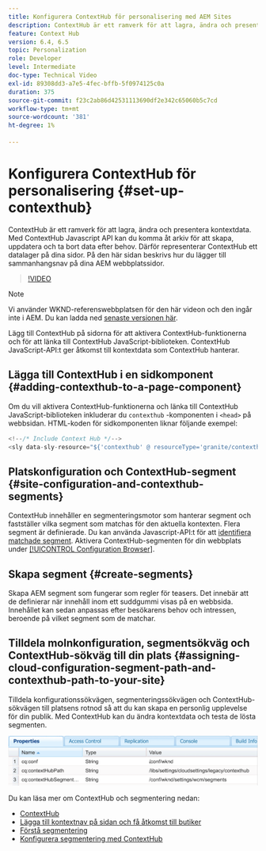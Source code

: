 ```yaml
---
title: Konfigurera ContextHub för personalisering med AEM Sites
description: ContextHub är ett ramverk för att lagra, ändra och presentera kontextdata. Med ContextHub Javascript API kan du komma åt arkiv för att skapa, uppdatera och ta bort data efter behov. Därför representerar ContextHub ett datalager på dina sidor. På den här sidan beskrivs hur du lägger till sammanhangsnav på dina AEM webbplatssidor.
feature: Context Hub
version: 6.4, 6.5
topic: Personalization
role: Developer
level: Intermediate
doc-type: Technical Video
exl-id: 89308dd3-a7e5-4fec-bffb-5f0974125c0a
duration: 375
source-git-commit: f23c2ab86d42531113690df2e342c65060b5c7cd
workflow-type: tm+mt
source-wordcount: '381'
ht-degree: 1%

---
```


# Konfigurera ContextHub för personalisering {#set-up-contexthub}

ContextHub är ett ramverk för att lagra, ändra och presentera kontextdata. Med ContextHub Javascript API kan du komma åt arkiv för att skapa, uppdatera och ta bort data efter behov. Därför representerar ContextHub ett datalager på dina sidor. På den här sidan beskrivs hur du lägger till sammanhangsnav på dina AEM webbplatssidor.

>[!VIDEO](https://video.tv.adobe.com/v/23765?quality=12&learn=on)

>[!NOTE]
>
>Vi använder WKND-referenswebbplatsen för den här videon och den ingår inte i AEM. Du kan ladda ned [senaste versionen här](https://github.com/adobe/aem-guides-wknd/releases).

Lägg till ContextHub på sidorna för att aktivera ContextHub-funktionerna och för att länka till ContextHub JavaScript-biblioteken. ContextHub JavaScript-API:t ger åtkomst till kontextdata som ContextHub hanterar.

## Lägga till ContextHub i en sidkomponent {#adding-contexthub-to-a-page-component}

Om du vill aktivera ContextHub-funktionerna och länka till ContextHub JavaScript-biblioteken inkluderar du `contexthub` -komponenten i `<head>` på webbsidan. HTML-koden för sidkomponenten liknar följande exempel:

```java
<!--/* Include Context Hub */-->
<sly data-sly-resource="${'contexthub' @ resourceType='granite/contexthub/components/contexthub'}"/>
```

## Platskonfiguration och ContextHub-segment {#site-configuration-and-contexthub-segments}

ContextHub innehåller en segmenteringsmotor som hanterar segment och fastställer vilka segment som matchas för den aktuella kontexten. Flera segment är definierade. Du kan använda Javascript-API:t för att [identifiera matchade segment](https://helpx.adobe.com/experience-manager/6-5/sites/developing/using/ch-adding.html#DeterminingResolvedContextHubSegments). Aktivera ContextHub-segmenten för din webbplats under [[!UICONTROL Configuration Browser]](https://experienceleague.adobe.com/docs/experience-manager-cloud-service/implementing/developing/configurations.html).

## Skapa segment {#create-segments}

Skapa AEM segment som fungerar som regler för teasers. Det innebär att de definierar när innehåll inom ett suddgummi visas på en webbsida. Innehållet kan sedan anpassas efter besökarens behov och intressen, beroende på vilket segment som de matchar.

## Tilldela molnkonfiguration, segmentsökväg och ContextHub-sökväg till din plats {#assigning-cloud-configuration-segment-path-and-contexthub-path-to-your-site}

Tilldela konfigurationssökvägen, segmenteringssökvägen och ContextHub-sökvägen till platsens rotnod så att du kan skapa en personlig upplevelse för din publik. Med ContextHub kan du ändra kontextdata och testa de lösta segmenten.

![CRXDE Lite](assets/crx-de-properties.png)

Du kan läsa mer om ContextHub och segmentering nedan:

* [ContextHub](https://helpx.adobe.com/experience-manager/6-5/sites/developing/using/contexthub.html)
* [Lägga till kontextnav på sidan och få åtkomst till butiker](https://helpx.adobe.com/experience-manager/6-5/sites/developing/using/ch-adding.html)
* [Förstå segmentering](https://helpx.adobe.com/experience-manager/6-5/sites/classic-ui-authoring/using/classic-personalization-campaigns-segmentation.html)
* [Konfigurera segmentering med ContextHub](https://helpx.adobe.com/experience-manager/6-5/sites/administering/using/segmentation.html)
